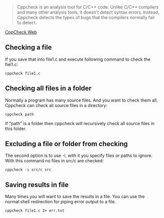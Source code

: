 
> Cppcheck is an analysis tool for C/C++ code. Unlike C/C++ compilers and many other analysis tools, it
> doesn't detect syntax errors. Instead, Cppcheck detects the types of bugs that the compilers normally fail
> to detect. 

[CppCheck Web](http://cppcheck.sourceforge.net/)

##  Checking a file
If you save that into file1.c and execute following command to check the fiel1.c:  

`cppcheck file1.c`


## Checking all files in a folder
Normally a program has many source files. And you want to check them all. Cppcheck can check all source files in a directory:  

`cppcheck path`

If "path" is a folder then cppcheck will recursively check all source files in this folder. 

## Excluding a file or folder from checking
The second option is to use -i, with it you specify files or paths to ignore. With this command no files in
src/c are checked:  

`cppcheck -i src/c src`

## Saving results in file

Many times you will want to save the results in a file. You can use the normal shell redirection for piping
error output to a file.

`cppcheck file1.c 2> err.txt`
